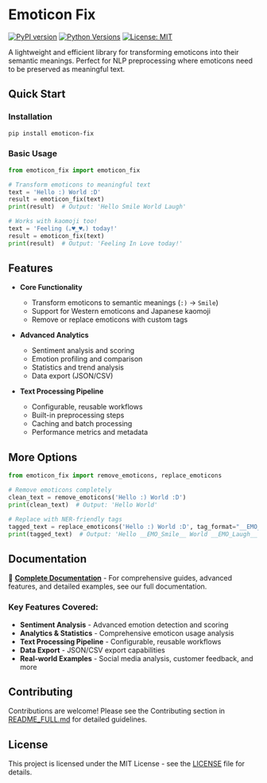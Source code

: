 # Emoticon Fix

[![PyPI version](https://img.shields.io/pypi/v/emoticon-fix.svg)](https://pypi.org/project/emoticon-fix/)
[![Python Versions](https://img.shields.io/pypi/pyversions/emoticon-fix.svg)](https://pypi.org/project/emoticon-fix/)
[![License: MIT](https://img.shields.io/badge/License-MIT-yellow.svg)](https://opensource.org/licenses/MIT)

A lightweight and efficient library for transforming emoticons into their semantic meanings. Perfect for NLP preprocessing where emoticons need to be preserved as meaningful text.

## Quick Start

### Installation
```bash
pip install emoticon-fix
```

### Basic Usage
```python
from emoticon_fix import emoticon_fix

# Transform emoticons to meaningful text
text = 'Hello :) World :D'
result = emoticon_fix(text)
print(result)  # Output: 'Hello Smile World Laugh'

# Works with kaomoji too!
text = 'Feeling (｡♥‿♥｡) today!'
result = emoticon_fix(text)
print(result)  # Output: 'Feeling In Love today!'
```

## Features

- **Core Functionality**
  - Transform emoticons to semantic meanings (`:)` → `Smile`)
  - Support for Western emoticons and Japanese kaomoji
  - Remove or replace emoticons with custom tags

- **Advanced Analytics**
  - Sentiment analysis and scoring
  - Emotion profiling and comparison
  - Statistics and trend analysis
  - Data export (JSON/CSV)

- **Text Processing Pipeline**
  - Configurable, reusable workflows
  - Built-in preprocessing steps
  - Caching and batch processing
  - Performance metrics and metadata

## More Options

```python
from emoticon_fix import remove_emoticons, replace_emoticons

# Remove emoticons completely
clean_text = remove_emoticons('Hello :) World :D')
print(clean_text)  # Output: 'Hello World'

# Replace with NER-friendly tags
tagged_text = replace_emoticons('Hello :) World :D', tag_format="__EMO_{tag}__")
print(tagged_text)  # Output: 'Hello __EMO_Smile__ World __EMO_Laugh__'
```

## Documentation

📖 **[Complete Documentation](README_FULL.md)** - For comprehensive guides, advanced features, and detailed examples, see our full documentation.

### Key Features Covered:
- **Sentiment Analysis** - Advanced emotion detection and scoring
- **Analytics & Statistics** - Comprehensive emoticon usage analysis  
- **Text Processing Pipeline** - Configurable, reusable workflows
- **Data Export** - JSON/CSV export capabilities
- **Real-world Examples** - Social media analysis, customer feedback, and more

## Contributing

Contributions are welcome! Please see the Contributing section in [README_FULL.md](README_FULL.md#contributing) for detailed guidelines.

## License

This project is licensed under the MIT License - see the [LICENSE](LICENSE) file for details.